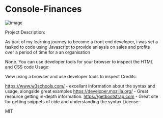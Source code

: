# Console-Finances

![image](https://user-images.githubusercontent.com/83966515/204031551-f23caa9f-1c15-4d5f-8074-891a29605855.png)



Project Description:

As part of my learning journey to become a front end developer, i was set a tasked to code using Javascript to provide anlaysis on sales and profits over a period of time for a an organisation

None. You can use developer tools for your browser to inspect the HTML and CSS code Usage:

View using a browser and use developer tools to inspect Credits:

https://www.w3schools.com/ - excellant information about the syntax and usage, alongside great examples
https://developer.mozilla.org/ - Great resource getting in-depth information.
https://getbootstrap.com - Great site for getting snippets of cide and understanding the syntax
License:

MIT

